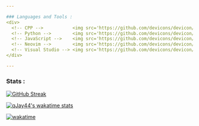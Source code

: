 ```yaml
---

### Languages and Tools :
<div>
  <!-- CPP -->           <img src='https://github.com/devicons/devicon/blob/master/icons/cplusplus/cplusplus-original.svg' width='50' height='50'/>&nbsp;
  <!-- Python -->        <img src='https://github.com/devicons/devicon/blob/master/icons/python/python-original.svg' width='50' height='50'/>&nbsp;
  <!-- JavaScript -->    <img src='https://github.com/devicons/devicon/blob/master/icons/javascript/javascript-original.svg' width='50' height='50'/>&nbsp;
  <!-- Neovim -->        <img src='https://github.com/devicons/devicon/blob/master/icons/neovim/neovim-original.svg' width='50' height='50'/>&nbsp;
  <!-- Visual Studio --> <img src='https://github.com/devicons/devicon/blob/master/icons/visualstudio/visualstudio-original.svg' width='50' height='50'/>&nbsp;
</div>

---
```

### Stats :
[![GitHub Streak](http://github-readme-streak-stats.herokuapp.com?user=qJay44&theme=vision-friendly-dark&background=111111)](https://git.io/streak-stats)

[![qJay44's wakatime stats](https://github-readme-stats.vercel.app/api/wakatime?username=qJay44&theme=vision-friendly-dark&bg_color=111111&layout=compact&langs_count=6)](https://github.com/anuraghazra/github-readme-stats)

[![wakatime](https://wakatime.com/badge/user/3f530940-5a86-4b30-9ed0-e07e0137df59.svg)](https://wakatime.com/@3f530940-5a86-4b30-9ed0-e07e0137df59)
